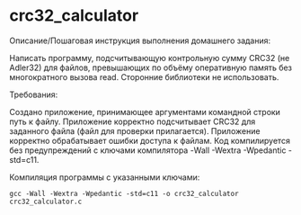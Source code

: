 # crc32_calculator

Описание/Пошаговая инструкция выполнения домашнего задания:

Написать программу, подсчитывающую контрольную сумму CRC32 (не Adler32) для файлов, превышающих по объёму оперативную память без многократного вызова read.
Сторонние библиотеки не использовать.

Требования:

Создано приложение, принимающее аргументами командной строки путь к файлу.
Приложение корректно подсчитывает CRC32 для заданного файла (файл для проверки прилагается).
Приложение корректно обрабатывает ошибки доступа к файлам.
Код компилируется без предупреждений с ключами компилятора -Wall -Wextra -Wpedantic -std=c11.


Компиляция программы с указанными ключами:
```
gcc -Wall -Wextra -Wpedantic -std=c11 -o crc32_calculator crc32_calculator.c
```
